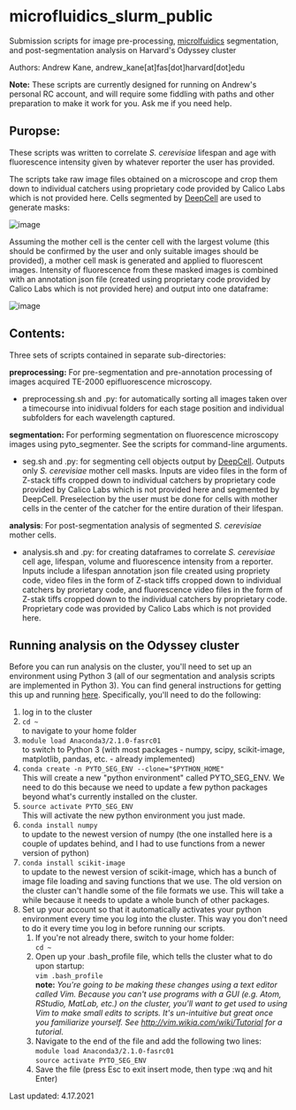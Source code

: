 # microfluidics_slurm_public
Submission scripts for image pre-processing, [microlfuidics](https://github.com/Andrew-Kane/microfluidics_public/) segmentation, and post-segmentation analysis on Harvard's Odyssey cluster

Authors: Andrew Kane, andrew_kane[at]fas[dot]harvard[dot]edu

__Note:__ These scripts are currently designed for running on Andrew's personal RC account, and will require some fiddling with paths and other preparation to make it work for you. Ask me if you need help.

## Puropse:
These scripts was written to correlate _S. cerevisiae_ lifespan and age with fluorescence intensity given by whatever reporter the user has provided.

The scripts take raw image files obtained on a microscope and crop them down to individual catchers using proprietary code provided by Calico Labs which is not provided here. Cells segmented by [DeepCell](https://github.com/CovertLab/DeepCell/) are used to generate masks:

![image](https://user-images.githubusercontent.com/29231831/115124326-85de2500-9f8f-11eb-8a55-eb53ecfa9f11.png)

Assuming the mother cell is the center cell with the largest volume (this should be confirmed by the user and only suitable images should be provided), a mother cell mask is generated and applied to fluorescent images. Intensity of fluorescence from these masked images is combined with an annotation json file (created using proprietary code provided by Calico Labs which is not provided here) and output into one dataframe:

![image](https://user-images.githubusercontent.com/29231831/115124428-32200b80-9f90-11eb-852c-287f55328228.png)


## Contents:
Three sets of scripts contained in separate sub-directories:

__preprocessing:__ For pre-segmentation and pre-annotation processing of images acquired TE-2000 epifluorescence microscopy.
- preprocessing.sh and .py: for automatically sorting all images taken over a timecourse into inidivual folders for each stage position and individual subfolders for each wavelength captured.

__segmentation:__ For performing segmentation on fluorescence microscopy images using pyto_segmenter. See the scripts for command-line arguments.
- seg.sh and .py: for segmenting cell objects output by [DeepCell](https://github.com/CovertLab/DeepCell/). Outputs only _S. cerevisiae_ mother cell masks. Inputs are video files in the form of Z-stack tiffs cropped down to individual catchers by proprietary code provided by Calico Labs which is not provided here and segmented by DeepCell. Preselection by the user must be done for cells with mother cells in the center of the catcher for the entire duration of their lifespan.

__analysis__: For post-segmentation analysis of segmented _S. cerevisiae_ mother cells.
- analysis.sh and .py: for creating dataframes to correlate _S. cerevisiae_ cell age, lifespan, volume and fluorescence intensity from a reporter. Inputs include a lifespan annotation json file created using propriety code, video files in the form of Z-stack tiffs cropped down to individual catchers by prorietary code, and fluorescence video files in the form of Z-stak tiffs cropped down to the individual catchers by proprietary code. Proprietary code was provided by Calico Labs which is not provided here.

## Running analysis on the Odyssey cluster

Before you can run analysis on the cluster, you'll need to set up an environment using Python 3 (all of our segmentation and analysis scripts are implemented in Python 3). You can find general instructions for getting this up and running [here](https://www.rc.fas.harvard.edu/resources/documentation/software-on-odyssey/python/). Specifically, you'll need to do the following:

1. log in to the cluster
2. `cd ~`  
to navigate to your home folder
3. `module load Anaconda3/2.1.0-fasrc01`  
to switch to Python 3 (with most packages - numpy, scipy, scikit-image, matplotlib, pandas, etc. - already implemented)
4. `conda create -n PYTO_SEG_ENV --clone="$PYTHON_HOME"`  
This will create a new "python environment" called PYTO_SEG_ENV. We need to do this because we need to update a few python packages beyond what's currently installed on the cluster.
5. `source activate PYTO_SEG_ENV`  
This will activate the new python environment you just made.
6. `conda install numpy`  
to update to the newest version of numpy (the one installed here is a couple of updates behind, and I had to use functions from a newer version of python)
7. `conda install scikit-image`  
to update to the newest version of scikit-image, which has a bunch of image file loading and saving functions that we use. The old version on the cluster can't handle some of the file formats we use. This will take a while because it needs to update a whole bunch of other packages.
8. Set up your account so that it automatically activates your python environment every time you log into the cluster. This way you don't need to do it every time you log in before running our scripts.
    1. If you're not already there, switch to your home folder:  
    `cd ~`
    2. Open up your .bash_profile file, which tells the cluster what to do upon startup:  
    `vim .bash_profile`  
    __note:__ _You're going to be making these changes using a text editor called Vim. Because you can't use programs with a GUI (e.g. Atom, RStudio, MatLab, etc.) on the cluster, you'll want to get used to using Vim to make small edits to scripts. It's un-intuitive but great once you familiarize yourself. See http://vim.wikia.com/wiki/Tutorial for a tutorial._
    3. Navigate to the end of the file and add the following two lines:  
    `module load Anaconda3/2.1.0-fasrc01`  
    `source activate PYTO_SEG_ENV`  
    4. Save the file (press Esc to exit insert mode, then type :wq and hit Enter)


Last updated: 4.17.2021
